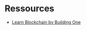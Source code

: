 # Ressources

- [Learn Blockchain by Building One](https://levelup.gitconnected.com/learn-blockchain-by-building-it-f2f8ccc54892)
